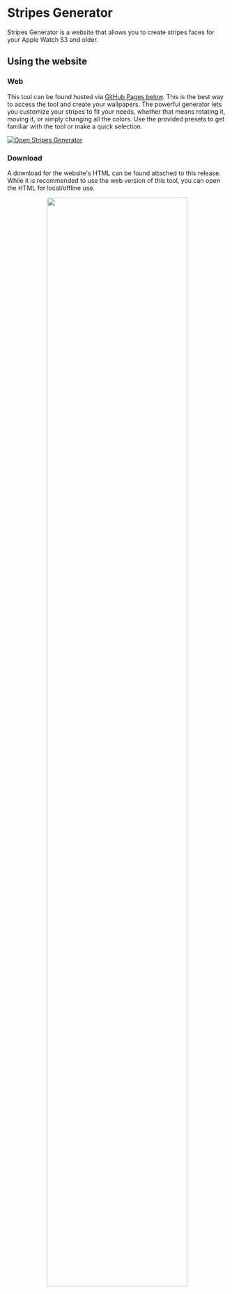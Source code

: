 # Stripes Generator
Stripes Generator is a website that allows you to create stripes faces for your Apple Watch S3 and older.

## Using the website
### Web
This tool can be found hosted via [GitHub Pages below](https://chauhansai.github.io/Script-Projects/HTML/stripesGenerator/stripesGenerator.html). This is the best way to access the tool and create your wallpapers. The powerful generator lets you customize your stripes to fit your needs, whether that means rotating it, moving it, or simply changing all the colors. Use the provided presets to get familiar with the tool or make a quick selection. 

<a href="https://chauhansai.github.io/Script-Projects/HTML/stripesGenerator/stripesGenerator.html">
<img src="https://i.imgur.com/U7vR0y1.jpg" alt="Open Stripes Generator"/>
</a>

### Download
A download for the website's HTML can be found attached to this release. While it is recommended to use the web version of this tool, you can open the HTML for local/offline use.

<p align="center">
<img src="https://chauhansai.github.io/Script-Projects/files/stripesGeneratorcolormatch.png" width="80%"/>
</p>